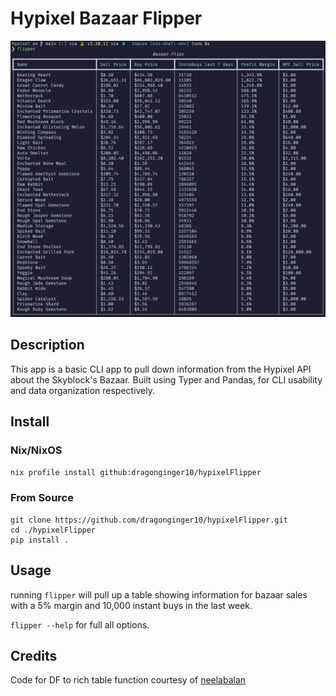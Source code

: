 # Hypixel Bazaar Flipper

![Bazaar Flips](./img/flipper.png)

## Description

This app is a basic CLI app to pull down information from the Hypixel API about the Skyblock's
Bazaar. Built using Typer and Pandas, for CLI usability and data organization respectively.

## Install

### Nix/NixOS

`nix profile install github:dragonginger10/hypixelFlipper`

### From Source 

```
git clone https://github.com/dragonginger10/hypixelFlipper.git
cd ./hypixelFlipper
pip install .
```

## Usage
running `flipper` will pull up a table showing information for bazaar sales with a 5% margin and 10,000 instant buys in the last week.

`flipper --help` for full all options.

## Credits

Code for DF to rich table function courtesy of [neelabalan](https://gist.github.com/neelabalan/33ab34cf65b43e305c3f12ec6db05938)

